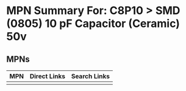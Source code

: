 



# MPN Summary For: C8P10 > SMD (0805) 10 pF Capacitor (Ceramic) 50v

## MPNs
  

|MPN|Direct Links|Search Links|
| :--- | :--- | :--- |
||||
